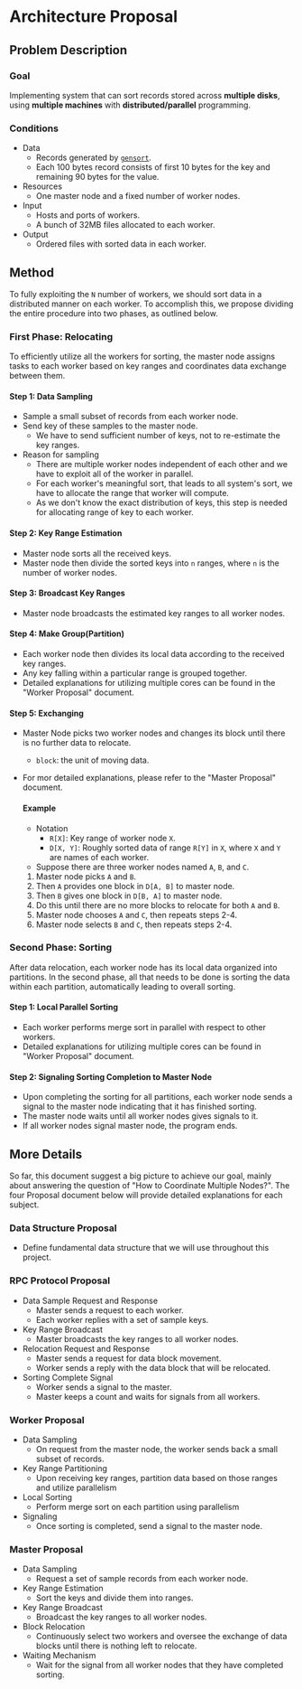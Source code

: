 # Architecture Proposal

## Problem Description

### Goal

Implementing system that can sort records stored across **multiple disks**, using **multiple machines** with **distributed/parallel** programming.

### Conditions

- Data
  - Records generated by [`gensort`](http://www.ordinal.com/gensort.html).
  - Each 100 bytes record consists of first 10 bytes for the key and remaining 90 bytes for the value.
- Resources
  - One master node and a fixed number of worker nodes.
- Input
  - Hosts and ports of workers.
  - A bunch of 32MB files allocated to each worker.
- Output
  - Ordered files with sorted data in each worker.

## Method

To fully exploiting the `N` number of workers, we should sort data in a distributed manner on each worker. To accomplish this, we propose dividing the entire procedure into two phases, as outlined below.

### First Phase: Relocating

To efficiently utilize all the workers for sorting, the master node assigns tasks to each worker based on key ranges and coordinates data exchange between them.

#### Step 1: Data Sampling

- Sample a small subset of records from each worker node.
- Send key of these samples to the master node.
    - We have to send sufficient number of keys, not to re-estimate the key ranges.
- Reason for sampling
    - There are multiple worker nodes independent of each other and we have to exploit all of the worker in parallel.
    - For each worker's meaningful sort, that leads to all system's sort, we have to allocate the range that worker will compute.
    - As we don't know the exact distribution of keys, this step is needed for allocating range of key to each worker.

#### Step 2: Key Range Estimation

- Master node sorts all the received keys.
- Master node then divide the sorted keys into `n` ranges, where `n` is the number of worker nodes.

#### Step 3: Broadcast Key Ranges

- Master node broadcasts the estimated key ranges to all worker nodes.

#### Step 4: Make Group(Partition)

- Each worker node then divides its local data according to the received key ranges.
- Any key falling within a particular range is grouped together.
- Detailed explanations for utilizing multiple cores can be found in the "Worker Proposal" document.

#### Step 5: Exchanging

- Master Node picks two worker nodes and changes its block until there is no further data to relocate.
  - `block`: the unit of moving data.
- For mor detailed explanations, please refer to the "Master Proposal" document.

    #### Example

    - Notation
      - `R[X]`: Key range of worker node `X`.
      - `D[X, Y]`: Roughly sorted data of range `R[Y]` in `X`, where `X` and `Y` are names of each worker.
    - Suppose there are three worker nodes named `A`, `B`, and `C`.

    1. Master node picks `A` and `B`.
    1. Then `A` provides one block in `D[A, B]` to master node.
    1. Then `B` gives one block in `D[B, A]` to master node.
    1. Do this until there are no more blocks to relocate for both `A` and `B`.
    1. Master node chooses `A` and `C`, then repeats steps 2-4.
    1. Master node selects `B` and `C`, then repeats steps 2-4.

### Second Phase: Sorting

After data relocation, each worker node has its local data organized into partitions. In the second phase, all that needs to be done is sorting the data within each partition, automatically leading to overall sorting.

#### Step 1: Local Parallel Sorting

- Each worker performs merge sort in parallel with respect to other workers.
- Detailed explanations for utilizing multiple cores can be found in "Worker Proposal" document.

#### Step 2: Signaling Sorting Completion to Master Node

- Upon completing the sorting for all partitions, each worker node sends a signal to the master node indicating that it has finished sorting.
- The master node waits until all worker nodes gives signals to it.
- If all worker nodes signal master node, the program ends.

## More Details

So far, this document suggest a big picture to achieve our goal, mainly about answering the question of "How to Coordinate Multiple Nodes?". The four Proposal document below will provide detailed explanations for each subject.

### Data Structure Proposal

- Define fundamental data structure that we will use throughout this project.

### RPC Protocol Proposal

- Data Sample Request and Response
  - Master sends a request to each worker.
  - Each worker replies with a set of sample keys.
- Key Range Broadcast
  - Master broadcasts the key ranges to all worker nodes.
- Relocation Request and Response
  - Master sends a request for data block movement.
  - Worker sends a reply with the data block that will be relocated.
- Sorting Complete Signal
  - Worker sends a signal to the master.
  - Master keeps a count and waits for signals from all workers.

### Worker Proposal

- Data Sampling
  - On request from the master node, the worker sends back a small subset of records.
- Key Range Partitioning
  - Upon receiving key ranges, partition data based on those ranges and utilize parallelism
- Local Sorting
  - Perform merge sort on each partition using parallelism
- Signaling
  - Once sorting is completed, send a signal to the master node.

### Master Proposal

- Data Sampling
  - Request a set of sample records from each worker node.
- Key Range Estimation
  - Sort the keys and divide them into ranges.
- Key Range Broadcast
  - Broadcast the key ranges to all worker nodes.
- Block Relocation
  - Continuously select two workers and oversee the exchange of data blocks until there is nothing left to relocate.
- Waiting Mechanism
  - Wait for the signal from all worker nodes that they have completed sorting.
